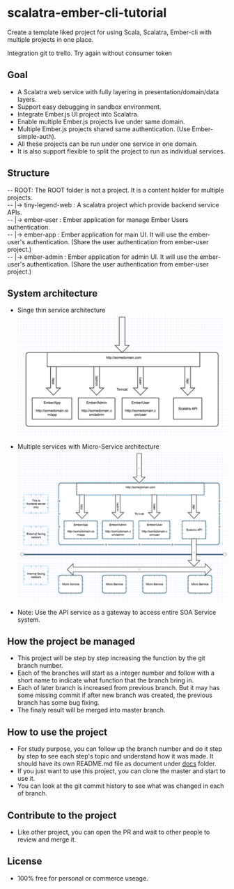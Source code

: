 # scalatra-ember-cli-tutorial #
Create a template liked project for using Scala, Scalatra, Ember-cli with multiple projects in one place.

Integration git to trello.
Try again without consumer token

## Goal ##

- A Scalatra web service with fully layering in presentation/domain/data layers.
- Support easy debugging in sandbox environment.
- Integrate Ember.js UI project into Scalatra.
- Enable multiple Ember.js projects live under same domain.
- Multiple Ember.js projects shared same authentication. (Use Ember-simple-auth).
- All these projects can be run under one service in one domain. 
- It is also support flexible to split the project to run as individual services.  

## Structure ##

-- ROOT: The ROOT folder is not a project. It is a content holder for multiple projects. \
-- |-> tiny-legend-web : A scalatra project which provide backend service APIs. \
-- |-> ember-user : Ember application for manage Ember Users authentication. \
-- |-> ember-app : Ember application for main UI. It will use the ember-user's authentication. (Share the user authentication from ember-user project.) \
-- |-> ember-admin : Ember application for admin UI. It will use the ember-user's authentication. (Share the user authentication from ember-user project.) 

## System architecture ##

- Singe thin service architecture
![Single-server-architecture](docs/images/single-layer-server.png)

- Multiple services with Micro-Service architecture
![Multiple-server-architecture](docs/images/multiple-layers-services.png)

- Note:
Use the API service as a gateway to access entire SOA Service system.
 
## How the project be managed ##

- This project will be step by step increasing the function by the git branch number. 
- Each of the branches will start as a integer number and follow with a short name to indicate what function that the branch bring in. 
- Each of later branch is increased from previous branch. But it may has some missing commit if after new branch was created, the previous branch has some bug fixing.
- The finaly result will be merged into master branch. 

## How to use the project ##

- For study purpose, you can follow up the branch number and do it step by step to see each step's topic and understand how it was made. 
It should have its own README.md file as document under [docs](docs/) folder.
- If you just want to use this project, you can clone the master and start to use it.
- You can look at the git commit history to see what was changed in each of branch.


## Contribute to the project ##

- Like other project, you can open the PR and wait to other people to review and merge it.

## License ##

- 100% free for personal or commerce useage.
